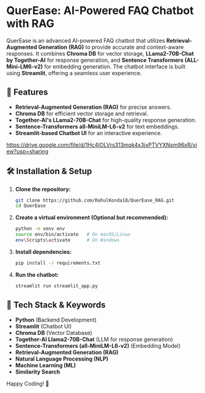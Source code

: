 # QuerEase: AI-Powered FAQ Chatbot with RAG

QuerEase is an advanced AI-powered FAQ chatbot that utilizes **Retrieval-Augmented Generation (RAG)** to provide accurate and context-aware responses. It combines **Chroma DB** for vector storage, **LLama2-70B-Chat by Together-AI** for response generation, and **Sentence Transformers (ALL-Mini-LM6-v2)** for embedding generation. The chatbot interface is built using **Streamlit**, offering a seamless user experience.


## 🚀 Features

- **Retrieval-Augmented Generation (RAG)** for precise answers.
- **Chroma DB** for efficient vector storage and retrieval.
- **Together-AI's LLama2-70B-Chat** for high-quality response generation.
- **Sentence-Transformers all-MiniLM-L6-v2** for text embeddings.
- **Streamlit-based Chatbot UI** for an interactive experience.

https://drive.google.com/file/d/1Hc4IOLVrs313mqk4x3jxPTVYXNsm96xR/view?usp=sharing


## 🛠️ Installation & Setup

1. **Clone the repository:**
   ```bash
   git clone https://github.com/RahulKonda18/QuerEase_RAG.git
   cd QuerEase
   ```

2. **Create a virtual environment (Optional but recommended):**
   ```bash
   python -m venv env
   source env/bin/activate   # On macOS/Linux
   env\Scripts\activate      # On Windows
   ```

3. **Install dependencies:**
   ```bash
   pip install -r requirements.txt
   ```

4. **Run the chatbot:**
   ```bash
   streamlit run streamlit_app.py
   ```


## 📌 Tech Stack & Keywords

- **Python** (Backend Development)
- **Streamlit** (Chatbot UI)
- **Chroma DB** (Vector Database)
- **Together-AI Llama2-70B-Chat** (LLM for response generation)
- **Sentence-Transformers (all-MiniLM-L6-v2)** (Embedding Model)
- **Retrieval-Augmented Generation (RAG)**
- **Natural Language Processing (NLP)**
- **Machine Learning (ML)**
- **Similarity Search**



Happy Coding! 🚀
